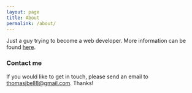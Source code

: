 ```yaml
---
layout: page
title: About
permalink: /about/
---
```


Just a guy trying to become a web developer. More information can be found [here](https://thomasjbell7.github.io/A-Brief-Introduction/).

### Contact me

If you would like to get in touch, please send an email to [thomasjbell8@gmail.com](mailto:thomasjbell8@gmail.com). Thanks!
